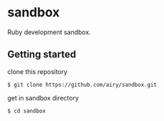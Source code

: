# sandbox

Ruby development sandbox.

## Getting started

clone this repository

    $ git clone https://github.com/airy/sandbox.git

get in sandbox directory

    $ cd sandbox
